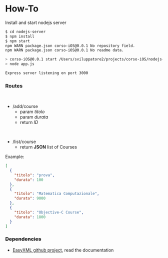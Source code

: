# How-To

Install and start nodejs server


```bash
$ cd nodejs-server
$ npm install
$ npm start
npm WARN package.json corso-iOS@0.0.1 No repository field.
npm WARN package.json corso-iOS@0.0.1 No readme data.

> corso-iOS@0.0.1 start /Users/sviluppatore2/projects/corso-iOS/nodejs-server
> node app.js

Express server listening on port 3000
```

### Routes
<br>

  * /add/course 
    * param *titolo*
    * param *durata*
    * return *ID*

<br>

  * /list/course
    * return **JSON** list of Courses

Example:
```json
[
  {
    "titolo": "prova",
    "durata": 100
  },
  {
    "titolo": "Matematica Computazionale",
    "durata": 9000
  },
  {
    "titolo": "Objective-C Course",
    "durata": 1800
  }
]
```


### ~~Dependencies~~

  * [EasyXML github project][easyxml], read the documentation

  [easyxml]: https://github.com/QuickenLoans/node-easyxml